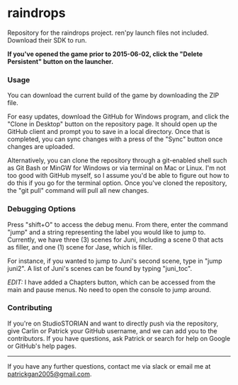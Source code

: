 # raindrops


Repository for the raindrops project.
ren'py launch files not included.
Download their SDK to run.

**If you've opened the game prior to 2015-06-02, click the "Delete Persistent" button on the launcher.**


### Usage

You can download the current build of the game by downloading the ZIP file.

For easy updates, download the GitHub for Windows program, and click the "Clone in Desktop" button on the repository page. It should open up the GitHub client and prompt you to save in a local directory. Once that is completed, you can sync changes with a press of the "Sync" button once changes are uploaded.

Alternatively, you can clone the repository through a git-enabled shell such as Git Bash or MinGW for Windows or via terminal on Mac or Linux. I'm not too good with GitHub myself, so I assume you'd be able to figure out how to do this if you go for the terminal option. Once you've cloned the repository, the "git pull" command will pull all new changes.


### Debugging Options

Press "shift+O" to access the debug menu. From there, enter the command "jump" and a string representing the label you would like to jump to. Currently, we have three (3) scenes for Juni, including a scene 0 that acts as filler, and one (1) scene for Jase, which is filler. 

For instance, if you wanted to jump to Juni's second scene, type in "jump juni2". A list of Juni's scenes can be found by typing "juni_toc".

*EDIT:* I have added a Chapters button, which can be accessed from the main and pause menus. No need to open the console to jump around.

### Contributing

If you're on StudioSTORIAN and want to directly push via the repository, give Carlin or Patrick your GitHub username, and we can add you to the contributors. If you have questions, ask Patrick or search for help on Google or GitHub's help pages.


---

If you have any further questions, contact me via slack or email me at patrickgan2005@gmail.com.